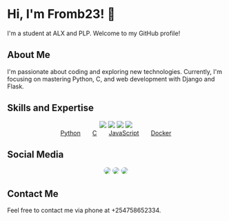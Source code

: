 # Hi, I'm Fromb23! 👋

I'm a student at ALX and PLP. Welcome to my GitHub profile!

## About Me

I'm passionate about coding and exploring new technologies. Currently, I'm focusing on mastering Python, C, and web development with Django and Flask.

## Skills and Expertise

<div align="center">
  <img src="https://img.icons8.com/color/96/000000/python.png"/>
  <img src="https://img.icons8.com/color/96/000000/c-programming.png"/>
  <img src="https://img.icons8.com/color/96/000000/javascript.png"/>
  <img src="https://img.icons8.com/color/96/000000/docker.png"/>
</div>

<div align="center">
  <a href="https://www.python.org/">Python</a>
  <span>&nbsp;&nbsp;&nbsp;&nbsp;&nbsp;</span>
  <a href="https://en.wikipedia.org/wiki/C_(programming_language)">C</a>
  <span>&nbsp;&nbsp;&nbsp;&nbsp;&nbsp;</span>
  <a href="https://developer.mozilla.org/en-US/docs/Web/JavaScript">JavaScript</a>
  <span>&nbsp;&nbsp;&nbsp;&nbsp;&nbsp;</span>
  <a href="https://www.docker.com/">Docker</a>
</div>

## Social Media

<div align="center">
  <a href="https://twitter.com/Rombo_Official"><img src="https://img.shields.io/badge/-Twitter-1DA1F2?style=for-the-badge&logo=twitter&logoColor=white&labelColor=1DA1F2" style="border-radius: 20px;"/></a>
  <a href="https://www.facebook.com/its.rombo"><img src="https://img.shields.io/badge/-Facebook-1877F2?style=for-the-badge&logo=facebook&logoColor=white&labelColor=1877F2" style="border-radius: 20px;"/></a>
  <a href="https://www.linkedin.com/in/francis-rombo-5212b1289/"><img src="https://img.shields.io/badge/-LinkedIn-0A66C2?style=for-the-badge&logo=linkedin&logoColor=white&labelColor=0A66C2" style="border-radius: 20px;"/></a>
</div>

## Contact Me

Feel free to contact me via phone at +254758652334.
